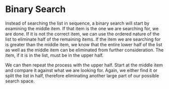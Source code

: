 # Binary Search

Instead of searching the list in sequence, a binary search will start by examining the middle item.
If that item is the one we are searching for, we are done. If it is not the correct item, we can use
the ordered nature of the list to eliminate half of the remaining items. If the item we are searching
for is greater than the middle item, we know that the entire lower half of the list as well as the
middle item can be eliminated from further consideration. The item, if it is in the list, must be in
the upper half.

We can then repeat the process with the upper half. Start at the middle item and compare it against
what we are looking for. Again, we either find it or split the list in half, therefore eliminating
another large part of our possible search space.